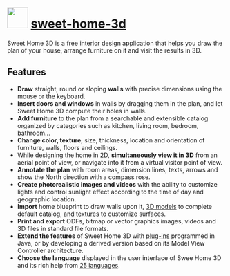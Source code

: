 ﻿# <img src="https://cdn.rawgit.com/chocolatey/chocolatey-coreteampackages/736a00f718c84566b58be6146579ed1a6ce7648e/icons/sweet-home-3d.png" width="48" height="48"/> [sweet-home-3d](https://chocolatey.org/packages/sweet-home-3d)


Sweet Home 3D is a free interior design application that helps you draw the plan of your house, arrange furniture on it and visit the results in 3D.

## Features
- **Draw** straight, round or sloping **walls** with precise dimensions using the mouse or the keyboard.
- **Insert doors and windows** in walls by dragging them in the plan, and let Sweet Home 3D compute their holes in walls.
- **Add furniture** to the plan from a searchable and extensible catalog organized by categories such as kitchen, living room, bedroom, bathroom...
- **Change color, texture**, size, thickness, location and orientation of furniture, walls, floors and ceilings.
- While designing the home in 2D, **simultaneously view it in 3D** from an aerial point of view, or navigate into it from a virtual visitor point of view.
- **Annotate the plan** with room areas, dimension lines, texts, arrows and show the North direction with a compass rose.
- **Create photorealistic images and videos** with the ability to customize lights and control sunlight effect according to the time of day and geographic location.
- **Import** home blueprint to draw walls upon it, [3D models](http://www.sweethome3d.com/importModels.jsp) to complete default catalog, and [textures](http://www.sweethome3d.com/importTextures.jsp) to customize surfaces.
- **Print and export** ODFs, bitmap or vector graphics images, videos and 3D files in standard file formats.
- **Extend the features** of Sweet Home 3D with [plug-ins](http://www.sweethome3d.com/pluginDeveloperGuide.jsp) programmed in Java, or by developing a derived version based on its Model View Controller architecture.
- **Choose the language** displayed in the user interface of Swee Home 3D and its rich help from [25 languages](http://www.sweethome3d.com/translations.jsp).

